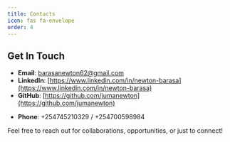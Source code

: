 ```yaml
---
title: Contacts
icon: fas fa-envelope
order: 4
---
```


## Get In Touch

- **Email**: barasanewton62@gmail.com
- **LinkedIn**: [https://www.linkedin.com/in/newton-barasa](https://www.linkedin.com/in/newton-barasa)
- **GitHub**: [https://github.com/jumanewton](https://github.com/jumanewton)
<!-- - **Twitter**: [https://twitter.com/username](https://twitter.com/username) -->
- **Phone**: +254745210329 / +254700598984

Feel free to reach out for collaborations, opportunities, or just to connect!
